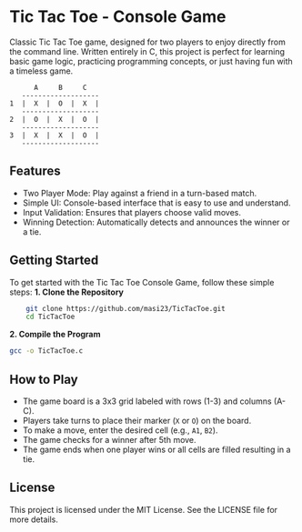 # Tic Tac Toe - Console Game

Classic Tic Tac Toe game, designed for two players to enjoy directly from the command line. 
Written entirely in C, this project is perfect for learning basic game logic, practicing programming concepts, or just having fun with a timeless game.


```
      A     B     C
   -------------------
1  |  X  |  O  |  X  |
   -------------------
2  |  O  |  X  |  O  |
   -------------------
3  |  X  |  X  |  O  |
   -------------------
```
   

## Features
  * Two Player Mode: Play against a friend in a turn-based match.
  * Simple UI: Console-based interface that is easy to use and understand.
  * Input Validation: Ensures that players choose valid moves.
  * Winning Detection: Automatically detects and announces the winner or a tie.

## Getting Started
To get started with the Tic Tac Toe Console Game, follow these simple steps:
**1. Clone the Repository**
```bash
    git clone https://github.com/masi23/TicTacToe.git
    cd TicTacToe
```
**2. Compile the Program**
```bash
gcc -o TicTacToe.c
```

## How to Play
- The game board is a 3x3 grid labeled with rows (1-3) and columns (A-C).
- Players take turns to place their marker (`X` or `O`) on the board.
- To make a move, enter the desired cell (e.g., `A1`, `B2`).
- The game checks for a winner after 5th move.
- The game ends when one player wins or all cells are filled resulting in a tie.

## License
This project is licensed under the MIT License. See the LICENSE file for more details.
